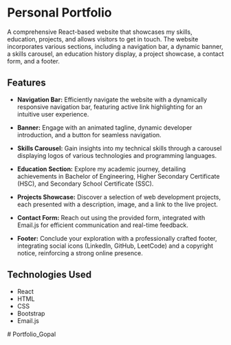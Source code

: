 # Personal Portfolio

A comprehensive React-based website that showcases my skills, education, projects, and allows visitors to get in touch. The website incorporates various sections, including a navigation bar, a dynamic banner, a skills carousel, an education history display, a project showcase, a contact form, and a footer.

## Features

- **Navigation Bar:** Efficiently navigate the website with a dynamically responsive navigation bar, featuring active link highlighting for an intuitive user experience.

- **Banner:** Engage with an animated tagline, dynamic developer introduction, and a button for seamless navigation.

- **Skills Carousel:** Gain insights into my technical skills through a carousel displaying logos of various technologies and programming languages.

- **Education Section:** Explore my academic journey, detailing achievements in Bachelor of Engineering, Higher Secondary Certificate (HSC), and Secondary School Certificate (SSC).
  
- **Projects Showcase:** Discover a selection of web development projects, each presented with a description, image, and a link to the live project.

- **Contact Form:** Reach out using the provided form, integrated with Email.js for efficient communication and real-time feedback.

- **Footer:** Conclude your exploration with a professionally crafted footer, integrating social icons (LinkedIn, GitHub, LeetCode) and a copyright notice, reinforcing a strong online presence.

## Technologies Used

- React
- HTML
- CSS
- Bootstrap
- Email.js

#   P o r t f o l i o _ G o p a l  
 